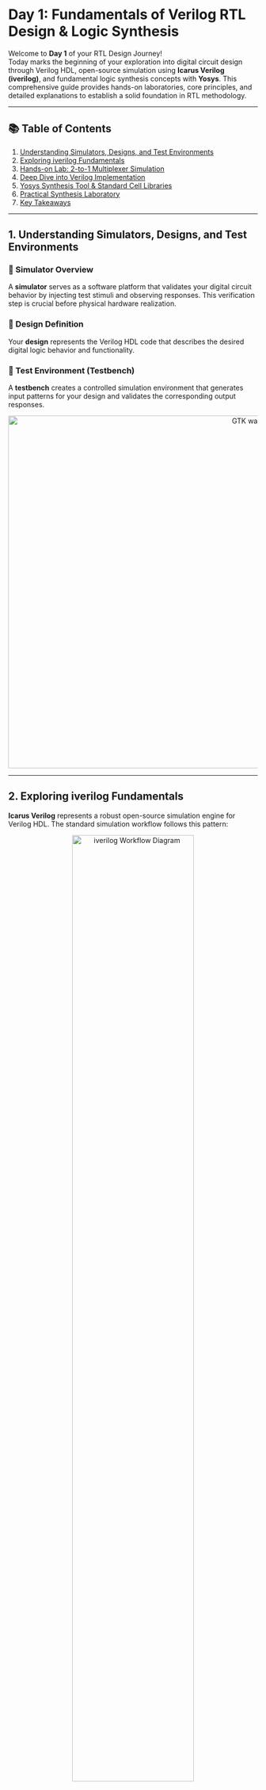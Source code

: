 # Day 1: Fundamentals of Verilog RTL Design & Logic Synthesis

Welcome to **Day 1** of your RTL Design Journey!  
Today marks the beginning of your exploration into digital circuit design through Verilog HDL, open-source simulation using **Icarus Verilog (iverilog)**, and fundamental logic synthesis concepts with **Yosys**. This comprehensive guide provides hands-on laboratories, core principles, and detailed explanations to establish a solid foundation in RTL methodology.

---

## 📚 Table of Contents

1. [Understanding Simulators, Designs, and Test Environments](#1-understanding-simulators-designs-and-test-environments)
2. [Exploring iverilog Fundamentals](#2-exploring-iverilog-fundamentals)
3. [Hands-on Lab: 2-to-1 Multiplexer Simulation](#3-hands-on-lab-2-to-1-multiplexer-simulation)
4. [Deep Dive into Verilog Implementation](#4-deep-dive-into-verilog-implementation)
5. [Yosys Synthesis Tool & Standard Cell Libraries](#5-yosys-synthesis-tool--standard-cell-libraries)
6. [Practical Synthesis Laboratory](#6-practical-synthesis-laboratory)
7. [Key Takeaways](#7-key-takeaways)

---

## 1. Understanding Simulators, Designs, and Test Environments

### 🔧 Simulator Overview

A **simulator** serves as a software platform that validates your digital circuit behavior by injecting test stimuli and observing responses. This verification step is crucial before physical hardware realization.

### 🎯 Design Definition

Your **design** represents the Verilog HDL code that describes the desired digital logic behavior and functionality.

### 🧪 Test Environment (Testbench)

A **testbench** creates a controlled simulation environment that generates input patterns for your design and validates the corresponding output responses.

<div align="center">
  <img width="1040" height="712" alt="GTK wave good_mux v" src="https://github.com/user-attachments/assets/4e9afc35-83cb-4e39-a0a4-e6572265127e" />

</div>

---

## 2. Exploring iverilog Fundamentals

**Icarus Verilog** represents a robust open-source simulation engine for Verilog HDL. The standard simulation workflow follows this pattern:

<div align="center">
  <img src="https://github.com/user-attachments/assets/3ca190fb-cfa4-4abb-b9e1-0151b3c4bdba" alt="iverilog Workflow Diagram" width="70%">
</div>

- Design files and testbenches serve as inputs to the iverilog compiler
- The simulation engine generates a `.vcd` waveform database for analysis in GTKWave

---

## 3. Hands-on Lab: 2-to-1 Multiplexer Simulation

Let's implement and simulate a basic **2-to-1 multiplexer** using the iverilog toolchain!

### 📥 Step 1: Repository Setup

```bash
git clone https://github.com/kunalg123/sky130RTLDesignAndSynthesisWorkshop.git
cd sky130RTLDesignAndSynthesisWorkshop/verilog_files
```

### ⚙️ Step 2: Tool Installation

```bash
sudo apt install iverilog
sudo apt install gtkwave
```

### 🚀 Step 3: Execute Simulation

Compile both design and testbench files:

```bash
iverilog good_mux.v tb_good_mux.v
```

Execute the compiled simulation:

```bash
./a.out
```

Launch waveform viewer:

```bash
gtkwave tb_good_mux.vcd
```

<div align="center">
  <img src="https://github.com/user-attachments/assets/701e8189-3101-4a82-8134-e799521b9a8b" alt="GTKWave Waveform Display" width="70%">
</div>

---

## 4. Deep Dive into Verilog Implementation

**Multiplexer implementation code (`good_mux.v`):**

```verilog
module good_mux (input i0, input i1, input sel, output reg y);
always @ (*)
begin
    if(sel)
        y <= i1;
    else 
        y <= i0;
end
endmodule
```

### 🔍 **Functional Analysis**

- **Input Ports:** `i0`, `i1` (data channels), `sel` (selection control)
- **Output Port:** `y` (registered output signal)
- **Operational Logic:** When `sel` equals 1, output `y` receives `i1`; when `sel` equals 0, output `y` receives `i0`

---

## 5. Yosys Synthesis Tool & Standard Cell Libraries

### 🛠️ Yosys Overview

**Yosys** stands as a comprehensive open-source synthesis framework for digital hardware design. It transforms your behavioral Verilog descriptions into technology-mapped gate-level implementations.

#### Core Yosys Capabilities

- **HDL Synthesis:** Transforms behavioral descriptions into structural logic
- **Logic Optimization:** Enhances timing performance and area efficiency  
- **Technology Mapping:** Maps generic logic to specific standard cell libraries
- **Design Verification:** Ensures functional equivalence between abstraction levels
- **Flow Customization:** Supports tailored synthesis methodologies

### 🔬 Standard Cell Library Variants

Liberty `.lib` files contain multiple implementations of each logic function with distinct characteristics:

- **Speed Optimization:** High-performance variants for timing-critical paths vs. power-efficient options
- **Power Profiles:** Low-leakage cells for power-sensitive applications
- **Physical Dimensions:** Compact cells for area-constrained designs
- **Drive Capabilities:** Various output strengths to handle different fan-out requirements
- **Process Corners:** Cells optimized for different manufacturing conditions
- **Selection Strategy:** Synthesis tools automatically choose optimal variants based on design constraints

---

## 6. Practical Synthesis Laboratory

Let's synthesize our `good_mux` design using the Yosys synthesis engine!

### 📋 Complete Yosys Synthesis Flow

1. **Initialize Yosys Environment**
    ```bash
    yosys
    ```

2. **Load Standard Cell Library**
    ```bash
    read_liberty -lib /path/to/sky130_fd_sc_hd__tt_025C_1v80.lib
    ```

3. **Import Verilog Source**
    ```bash
    read_verilog /home/vsduser/VLSI/sky130RTLDesignAndSynthesisWorkshop/verilog_files/good_mux.v
    ```

4. **Execute Synthesis Process**
    ```bash
    synth -top good_mux
    ```

5. **Perform Technology Mapping**
    ```bash
    abc -liberty /path/to/sky130_fd_sc_hd__tt_025C_1v80.lib
    ```

6. **Generate Visual Schematic**
    ```bash
    show
    ```

<div align="center">
  <img src="https://github.com/user-attachments/assets/4b3a9939-92d0-4efc-ad69-e96faf19e6c3" alt="Synthesized Gate-Level Circuit" width="70%">
</div>

---

## 7. Key Takeaways

✅ **Simulation Mastery:** Gained understanding of simulators, design methodologies, and verification environments  
✅ **Practical Experience:** Successfully executed Verilog simulation using iverilog and analyzed results with waveform viewers  
✅ **Code Comprehension:** Analyzed and understood 2-to-1 multiplexer behavioral implementation  
✅ **Synthesis Introduction:** Explored Yosys synthesis capabilities and learned about standard cell library diversity  
✅ **Hands-on Synthesis:** Completed end-to-end synthesis flow from RTL to gate-level implementation

---



---

*Happy Designing! 🎛️⚡*
